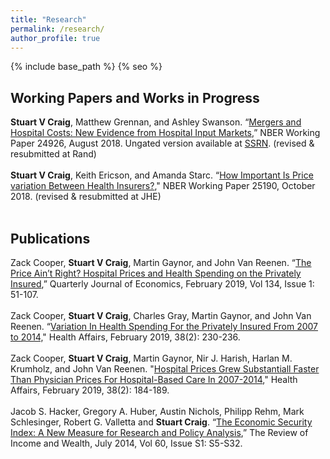 ```yaml
---
title: "Research"
permalink: /research/
author_profile: true
---
```


{% include base_path %}
{% seo %}


<H2>Working Papers and Works in Progress</H2>
<b>Stuart V Craig</b>, Matthew Grennan, and Ashley Swanson. “<a href="http://www.nber.org/papers/w24926">Mergers and Hospital Costs: New Evidence from Hospital Input Markets</a>,” NBER Working Paper 24926, August 2018. Ungated version available at <a href="https://papers.ssrn.com/sol3/papers.cfm?abstract_id=3232902">SSRN</a>. (revised & resubmitted at Rand)
<br><br>
<b>Stuart V Craig</b>, Keith Ericson, and Amanda Starc. “<a href="https://stuartcraig.github.io/files/w25190.pdf">How Important Is Price variation Between Health Insurers?</a>," NBER Working Paper 25190, October 2018. (revised & resubmitted at JHE)
<br><br>



<H2>Publications</H2>
Zack Cooper, <b>Stuart V Craig</b>, Martin Gaynor, and John Van Reenen. “<a href="https://economics.harvard.edu/files/economics/files/ms25288.pdf">The Price Ain’t Right? Hospital Prices and Health Spending on the Privately Insured</a>,” Quarterly Journal of Economics, February 2019, Vol 134, Issue 1: 51-107.
<br><br>
Zack Cooper, <b>Stuart V Craig</b>, Charles Gray, Martin Gaynor, and John Van Reenen. “<a href="https://www.healthaffairs.org/doi/full/10.1377/hlthaff.2018.05245">Variation In Health Spending For the Privately Insured From 2007 to 2014,</a>" Health Affairs, February 2019, 38(2): 230-236. 
<br><br>
Zack Cooper, <b>Stuart V Craig</b>, Martin Gaynor, Nir J. Harish, Harlan M. Krumholz, and John Van Reenen. "<a href="https://www.healthaffairs.org/doi/full/10.1377/hlthaff.2018.05424">Hospital Prices Grew Substantiall Faster Than Physician Prices For Hospital-Based Care In 2007-2014</a>," Health Affairs, February 2019, 38(2): 184-189.
<br><br>
Jacob S. Hacker, Gregory A. Huber, Austin Nichols, Philipp Rehm, Mark Schlesinger, Robert G. Valletta and <b>Stuart Craig</b>. “<a href="http://onlinelibrary.wiley.com/doi/10.1111/roiw.12053/full">The Economic Security Index: A New Measure for Research and Policy Analysis</a>,” The Review of Income and Wealth, July 2014, Vol 60, Issue S1: S5-S32.
<br><br>
